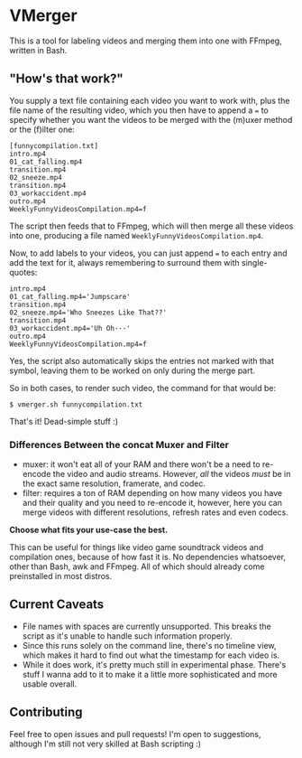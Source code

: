 # VMerger
This is a tool for labeling videos and merging them into one with FFmpeg,
written in Bash.

## "How's that work?"
You supply a text file containing each video you want to work with, plus the
file name of the resulting video, which you then have to append a `=` to
specify whether you want the videos to be merged with the (m)uxer method or
the (f)ilter one:
```
[funnycompilation.txt]
intro.mp4
01_cat_falling.mp4
transition.mp4
02_sneeze.mp4
transition.mp4
03_workaccident.mp4
outro.mp4
WeeklyFunnyVideosCompilation.mp4=f
```
The script then feeds that to FFmpeg, which will then merge all these videos
into one, producing a file named `WeeklyFunnyVideosCompilation.mp4`.

Now, to add labels to your videos, you can just append `=` to each entry and
add the text for it, always remembering to surround them with single-quotes:
```
intro.mp4
01_cat_falling.mp4='Jumpscare'
transition.mp4
02_sneeze.mp4='Who Sneezes Like That??'
transition.mp4
03_workaccident.mp4='Uh Oh···'
outro.mp4
WeeklyFunnyVideosCompilation.mp4=f
```
Yes, the script also automatically skips the entries not marked with that
symbol, leaving them to be worked on only during the merge part.

So in both cases, to render such video, the command for that would be:
```
$ vmerger.sh funnycompilation.txt
```
That's it! Dead-simple stuff :)

### Differences Between the concat Muxer and Filter
- muxer: it won't eat all of your RAM and there won't be a need to re-encode
  the video and audio streams. However, _all_ the videos _must_ be in the
  exact same resolution, framerate, and codec.
- filter: requires a ton of RAM depending on how many videos you have and
  their quality and you need to re-encode it, however, here you can merge
  videos with different resolutions, refresh rates and even codecs.

**Choose what fits your use-case the best.**

This can be useful for things like video game soundtrack videos and compilation
ones, because of how fast it is. No dependencies whatsoever, other than Bash,
awk and FFmpeg. All of which should already come preinstalled in most distros.

## Current Caveats
- File names with spaces are currently unsupported. This breaks the script as
  it's unable to handle such information properly.
- Since this runs solely on the command line, there's no timeline view, which
  makes it hard to find out what the timestamp for each video is.
- While it does work, it's pretty much still in experimental phase. There's
  stuff I wanna add to it to make it a little more sophisticated and more
  usable overall.

## Contributing
Feel free to open issues and pull requests! I'm open to suggestions, although
I'm still not very skilled at Bash scripting :)
